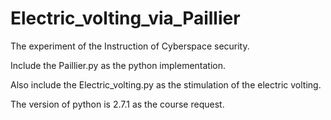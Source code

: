 # Electric_volting_via_Paillier

The experiment of the Instruction of Cyberspace security.

Include the Paillier.py as the python implementation. 

Also include the Electric_volting.py as the stimulation of the electric volting. 

The version of python is 2.7.1 as the course request.
